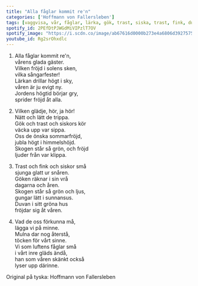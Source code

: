 ```yaml
--- 
title: "Alla fåglar kommit re'n"
categories: ['Hoffmann von Fallersleben']
tags: [vaggvisa, vår, fåglar, lärka, gök, trast, siska, trast, fink, duva]
spotify_id: 2PEfDtPJWGdMiVIPzlT7OV
spotify_image: "https://i.scdn.co/image/ab67616d0000b273e4a6806d3927575175135a1c"
youtube_id: Rg2srOhxdlc
---  
```


1. Alla fåglar kommit re'n,  
vårens glada gäster.  
Vilken fröjd i solens sken,  
vilka sångarfester!  
Lärkan drillar högt i sky,  
våren är ju evigt ny.  
Jordens högtid börjar gry,  
sprider fröjd åt alla.

2. Vilken glädje, hör, ja hör!  
Nätt och lätt de trippa.  
Gök och trast och siskors kör  
väcka upp var sippa.  
Oss de önska sommarfröjd,  
jubla högt i himmelshöjd.  
Skogen står så grön, och fröjd  
ljuder från var klippa.

3. Trast och fink och siskor små   
sjunga glatt ur snåren.  
Göken räknar i sin vrå  
dagarna och åren.  
Skogen står så grön och ljus,  
gungar lätt i sunnansus.  
Duvan i sitt gröna hus  
fröjdar sig åt våren.

4. Vad de oss förkunna må,  
lägga vi på minne.  
Mulna dar nog återstå,  
töcken för vårt sinne.  
Vi som luftens fåglar små  
i vårt inre gläds ändå,  
han som våren skänkt också  
lyser upp därinne.


Original på tyska: Hoffmann von Fallersleben
